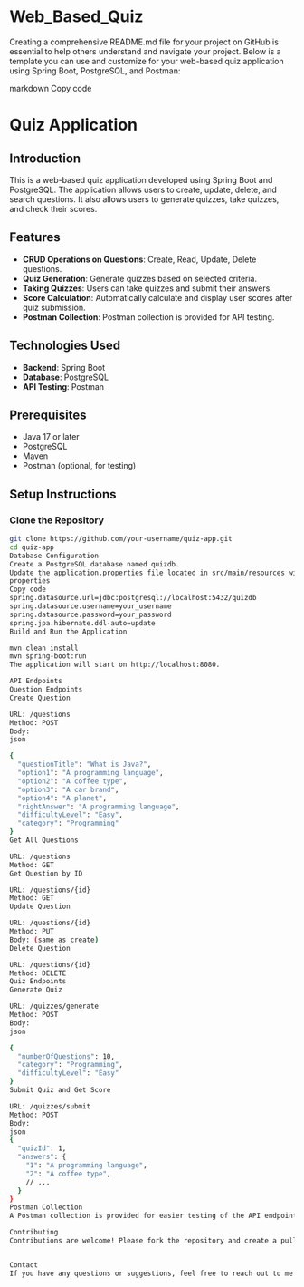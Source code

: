 # Web_Based_Quiz

Creating a comprehensive README.md file for your project on GitHub is essential to help others understand and navigate your project. Below is a template you can use and customize for your web-based quiz application using Spring Boot, PostgreSQL, and Postman:

markdown
Copy code
# Quiz Application

## Introduction

This is a web-based quiz application developed using Spring Boot and PostgreSQL. The application allows users to create, update, delete, and search questions. It also allows users to generate quizzes, take quizzes, and check their scores.

## Features

- **CRUD Operations on Questions**: Create, Read, Update, Delete questions.
- **Quiz Generation**: Generate quizzes based on selected criteria.
- **Taking Quizzes**: Users can take quizzes and submit their answers.
- **Score Calculation**: Automatically calculate and display user scores after quiz submission.
- **Postman Collection**: Postman collection is provided for API testing.

## Technologies Used

- **Backend**: Spring Boot
- **Database**: PostgreSQL
- **API Testing**: Postman

## Prerequisites

- Java 17 or later
- PostgreSQL
- Maven
- Postman (optional, for testing)

## Setup Instructions

### Clone the Repository

```sh
git clone https://github.com/your-username/quiz-app.git
cd quiz-app
Database Configuration
Create a PostgreSQL database named quizdb.
Update the application.properties file located in src/main/resources with your database configuration:
properties
Copy code
spring.datasource.url=jdbc:postgresql://localhost:5432/quizdb
spring.datasource.username=your_username
spring.datasource.password=your_password
spring.jpa.hibernate.ddl-auto=update
Build and Run the Application

mvn clean install
mvn spring-boot:run
The application will start on http://localhost:8080.

API Endpoints
Question Endpoints
Create Question

URL: /questions
Method: POST
Body:
json

{
  "questionTitle": "What is Java?",
  "option1": "A programming language",
  "option2": "A coffee type",
  "option3": "A car brand",
  "option4": "A planet",
  "rightAnswer": "A programming language",
  "difficultyLevel": "Easy",
  "category": "Programming"
}
Get All Questions

URL: /questions
Method: GET
Get Question by ID

URL: /questions/{id}
Method: GET
Update Question

URL: /questions/{id}
Method: PUT
Body: (same as create)
Delete Question

URL: /questions/{id}
Method: DELETE
Quiz Endpoints
Generate Quiz

URL: /quizzes/generate
Method: POST
Body:
json

{
  "numberOfQuestions": 10,
  "category": "Programming",
  "difficultyLevel": "Easy"
}
Submit Quiz and Get Score

URL: /quizzes/submit
Method: POST
Body:
json
{
  "quizId": 1,
  "answers": {
    "1": "A programming language",
    "2": "A coffee type",
    // ...
  }
}
Postman Collection
A Postman collection is provided for easier testing of the API endpoints. Import the collection from the file postman_collection.json located in the root of the project.

Contributing
Contributions are welcome! Please fork the repository and create a pull request with your changes.


Contact
If you have any questions or suggestions, feel free to reach out to me at [your-email@example.com].

